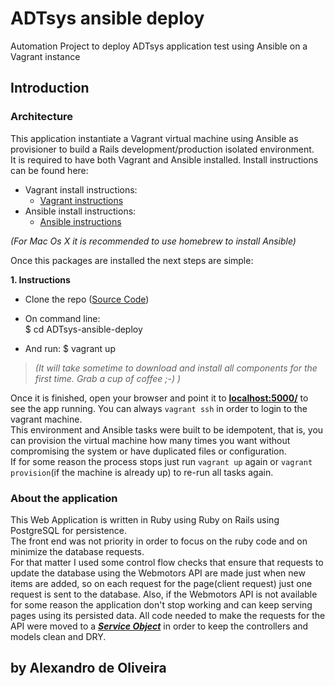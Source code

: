 # ADTsys ansible deploy
Automation Project to deploy ADTsys application test using Ansible on a Vagrant instance
## Introduction

### Architecture
This application instantiate a Vagrant virtual machine using Ansible as
provisioner to build a Rails development/production isolated environment.  
It is required to have both Vagrant and Ansible installed.
Install instructions can be found here:
* Vagrant install instructions:
    * [Vagrant instructions](https://www.vagrantup.com/docs/installation/)
* Ansible install instructions:
    * [Ansible instructions](http://docs.ansible.com/ansible/intro_installation.html)  

*(For Mac Os X it is recommended to use homebrew to  install Ansible)*

Once this packages are installed the next steps are simple:  

**1. Instructions**

* Clone the repo ([Source Code](git@github.com:havk64/ADTsys-ansible-deploy.git))  

* On command line:  
        $ cd ADTsys-ansible-deploy
* And run:
        $ vagrant up

> *(It will take sometime to download and install all components for the first time. Grab a cup of coffee ;-) )*  

Once it is finished, open your browser and point it to [**localhost:5000/**](localhost:5000/) to see the app running.
You can always `vagrant ssh` in order to login to the vagrant machine.  
This environment and Ansible tasks were built to be idempotent, that is, you can provision the virtual machine how many times you want without compromising the system or have duplicated files or configuration.  
If for some reason the process stops just run `vagrant up` again or `vagrant provision`(if the machine is already up) to re-run all tasks again.

### About the application
This Web Application is written in Ruby using Ruby on Rails using PostgreSQL for persistence.  
The front end was not priority in order to focus on the ruby code and on minimize the database requests.  
For that matter I used some control flow checks that ensure that requests to update the database using the Webmotors API are made just when new items are added, so on each request for the page(client request) just one request is sent to the database.
Also, if the Webmotors API is not available for some reason the application don't stop working and can keep serving pages using its persisted data.
All code needed to make the requests for the API were moved to a ***[Service Object]()*** in order to keep the controllers and models clean and DRY.    

by Alexandro de Oliveira
---------------
